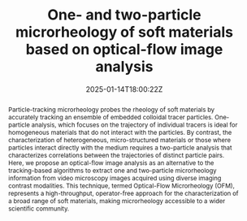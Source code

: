 ---
title: "One- and two-particle microrheology of soft materials based on optical-flow image analysis"
authors:
- Matteo Brizioli
- Manuel Alejandro Escobedo-Sanchez
- Patrick M McCall
- Yael Roichman
- Veronique Trappe
- Margaret Gardel
- Stefan U. Egelhaaf
- Fabio Giavazzi
- admin

author_notes:
- ""
- ""
- ""
- ""
- ""
- ""
- ""
- ""
- "Corresponding author"
date: "2025-01-14T18:00:22Z"
doi: "10.1039/D4SM01390E"

# Schedule page publish date (NOT publication's date).
publishDate: "2025-01-14T00:00:00Z"

# Publication type.
# Legend: 0 = Uncategorized; 1 = Conference paper; 2 = Journal article;
# 3 = Preprint / Working Paper; 4 = Report; 5 = Book; 6 = Book section;
# 7 = Thesis; 8 = Patent
publication_types: ["article-journal"]

# Publication name and optional abbreviated publication name.
publication: "*Soft Matter*, 2025"
publication_short: "*Soft Matter*, 2025"

abstract: "Particle-tracking microrheology probes the rheology of soft materials by accurately tracking an ensemble of embedded colloidal tracer particles. One-particle analysis, which focuses on the trajectory of individual tracers is ideal for homogeneous materials that do not interact with the particles. By contrast, the characterization of heterogeneous, micro-structured materials or those where particles interact directly with the medium requires a two-particle analysis that characterizes correlations between the trajectories of distinct particle pairs. Here, we propose an optical-flow image analysis as an alternative to the tracking-based algorithms to extract one and two-particle microrheology information from video microscopy images acquired using diverse imaging contrast modalities. This technique, termed Optical-Flow Microrheology (OFM), represents a high-throughput, operator-free approach for the characterization of a broad range of soft materials, making microrheology accessible to a wider scientific community."

# Summary. An optional shortened abstract.
summary:

tags:
#- tag1
#- tag2
featured: false

links:
#- name: Link
#  url: "link..."
#url_pdf: ''
#url_code: ''
#url_dataset: ''
#url_poster: ''
#url_project: ''
#url_slides: ''
#url_source: ''
#url_video: ''

# Featured image
# To use, add an image named `featured.jpg/png` to your page's folder. 
#image: 
#  caption: 'Image credit:[Elsevier](https://ars.els-cdn.com/content/image/1-s2.0-S0021979723025043-gr001.jpg)'
#  focal_point: ""
#  preview_only: false

# Associated Projects (optional).
#   Associate this publication with one or more of your projects.
#   Simply enter your project's folder or file name without extension.
#   E.g. `internal-project` references `content/project/internal-project/index.md`.
#   Otherwise, set `projects: []`.
projects: []

# Slides (optional).
#   Associate this publication with Markdown slides.
#   Simply enter your slide deck's filename without extension.
#   E.g. `slides: "example"` references `content/slides/example/index.md`.
#   Otherwise, set `slides: ""`.
slides:

# Comments (optional).
#   Enable comments in the page.
commentable: false
---